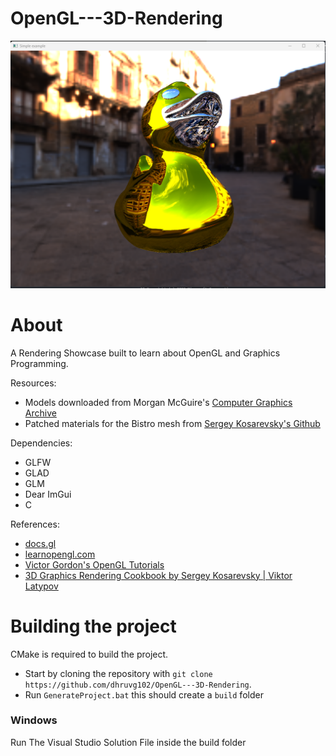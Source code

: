 # OpenGL---3D-Rendering

![duck](https://github.com/dhruvg102/OpenGL---3D-Rendering/blob/main/Showcase/Showcase%20-1.png?raw=true)

# About
A Rendering Showcase built to learn about OpenGL and Graphics Programming.

Resources:
* Models downloaded from Morgan McGuire's [Computer Graphics Archive](https://casual-effects.com/data)
* Patched materials for the Bistro mesh from [Sergey Kosarevsky's Github](https://github.com/corporateshark/bistro_materials)

Dependencies:  
* GLFW
* GLAD
* GLM
* Dear ImGui
* C  

References:  
* [docs.gl](https://docs.gl "docs.gl")
* [learnopengl.com](https://learnopengl.com "learnopengl.com")
* [Victor Gordon's OpenGL Tutorials](https://www.youtube.com/watch?v=XpBGwZNyUh0&list=PLPaoO-vpZnumdcb4tZc4x5Q-v7CkrQ6M-)
* [3D Graphics Rendering Cookbook by Sergey Kosarevsky | Viktor Latypov](https://github.com/PacktPublishing/3D-Graphics-Rendering-Cookbook/tree/master)

# Building the project
CMake is required to build the project.

* Start by cloning the repository with `git clone https://github.com/dhruvg102/OpenGL---3D-Rendering`.
* Run `GenerateProject.bat` this should create a `build` folder

### Windows
Run The Visual Studio Solution File inside the build folder
